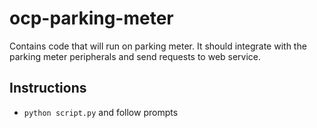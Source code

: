 ocp-parking-meter
===================
Contains code that will run on parking meter. It should integrate with the parking meter peripherals and send requests to web service.

## Instructions
- `python script.py` and follow prompts 